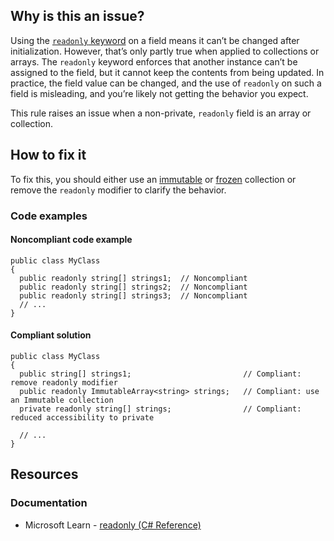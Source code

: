 ## Why is this an issue?

Using the [`readonly` keyword](https://learn.microsoft.com/en-us/dotnet/csharp/language-reference/keywords/readonly) on a
field means it can’t be changed after initialization. However, that’s only partly true when applied to collections or arrays. The
`readonly` keyword enforces that another instance can’t be assigned to the field, but it cannot keep the contents from being updated. In
practice, the field value can be changed, and the use of `readonly` on such a field is misleading, and you’re likely not getting the
behavior you expect.

This rule raises an issue when a non-private, `readonly` field is an array or collection.

## How to fix it

To fix this, you should either use an [immutable](https://learn.microsoft.com/en-us/dotnet/api/system.collections.immutable) or [frozen](https://learn.microsoft.com/en-us/dotnet/api/system.collections.frozen) collection or remove the `readonly` modifier to
clarify the behavior.

### Code examples

#### Noncompliant code example

    public class MyClass
    {
      public readonly string[] strings1;  // Noncompliant
      public readonly string[] strings2;  // Noncompliant
      public readonly string[] strings3;  // Noncompliant
      // ...
    }

#### Compliant solution

    public class MyClass
    {
      public string[] strings1;                         // Compliant: remove readonly modifier
      public readonly ImmutableArray<string> strings;   // Compliant: use an Immutable collection
      private readonly string[] strings;                // Compliant: reduced accessibility to private
    
      // ...
    }

## Resources

### Documentation

- Microsoft Learn - [readonly (C# Reference)](https://learn.microsoft.com/en-us/dotnet/csharp/language-reference/keywords/readonly)